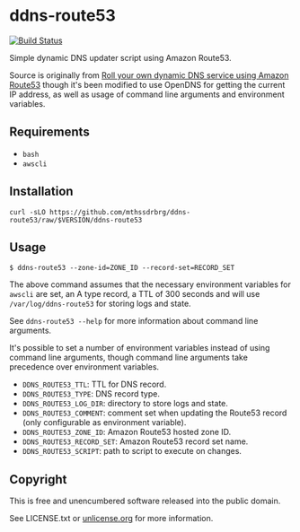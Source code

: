 # ddns-route53

[![Build Status](https://travis-ci.org/mthssdrbrg/ddns-route53.svg?branch=master)](https://travis-ci.org/mthssdrbrg/ddns-route53)

Simple dynamic DNS updater script using Amazon Route53.

Source is originally from [Roll your own dynamic DNS service using Amazon Route53](https://willwarren.com/2014/07/03/roll-dynamic-dns-service-using-amazon-route53)
though it's been modified to use OpenDNS for getting the current IP address, as
well as usage of command line arguments and environment variables.

## Requirements

* `bash`
* `awscli`

## Installation

```shell
curl -sLO https://github.com/mthssdrbrg/ddns-route53/raw/$VERSION/ddns-route53
```

## Usage

```shell
$ ddns-route53 --zone-id=ZONE_ID --record-set=RECORD_SET
```

The above command assumes that the necessary environment variables for `awscli`
are set, an A type record, a TTL of 300 seconds and will use
`/var/log/ddns-route53` for storing logs and state.

See `ddns-route53 --help` for more information about command line arguments.

It's possible to set a number of environment variables instead of using command
line arguments, though command line arguments take precedence over environment
variables.

* `DDNS_ROUTE53_TTL`: TTL for DNS record.
* `DDNS_ROUTE53_TYPE`: DNS record type.
* `DDNS_ROUTE53_LOG_DIR`: directory to store logs and state.
* `DDNS_ROUTE53_COMMENT`: comment set when updating the Route53 record (only
  configurable as environment variable).
* `DDNS_ROUTE53_ZONE_ID`: Amazon Route53 hosted zone ID.
* `DDNS_ROUTE53_RECORD_SET`: Amazon Route53 record set name.
* `DDNS_ROUTE53_SCRIPT`: path to script to execute on changes.

## Copyright

This is free and unencumbered software released into the public domain.

See LICENSE.txt or [unlicense.org](http://unlicense.org) for more information.
